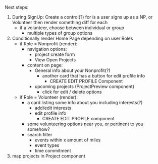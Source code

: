 Next steps:

1. During SignUp: Create a control(?) for is a user signs up as a NP, or Volunteer then render something diff for each
    - if a volunteer, choose between individual or group
        - multiple types of group options
2. Conditionally render Home Page depending on user Roles
    - if Role = Nonprofit (render):
        - navigation options:
            - project create form
            - View Open Projects
        - content on page:
            - General info about your Nonprofit(?)
                - another card that has a button for edit profile info
                    - CREATE EDIT PROFILE Component
            - upcoming projects (ProjectPreview component)
                - click for edit / delete options
    - if Role = Volunteer (render):
        - a card listing some info about you including interests(?)
            - add/edit interests
            - edit profile info
                - CREATE EDIT PROFILE component
        - some volunteering options near you, or pertinent to you somehow?
        - search filter
            - events within x amount of miles
            - event types
            - time commitment
3. map projects in Project component
